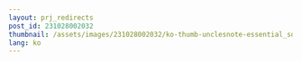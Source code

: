 ```yaml
---
layout: prj_redirects
post_id: 231028002032
thumbnail: /assets/images/231028002032/ko-thumb-unclesnote-essential_software_to_use_on_ubuntu_os.png
lang: ko
---
```


